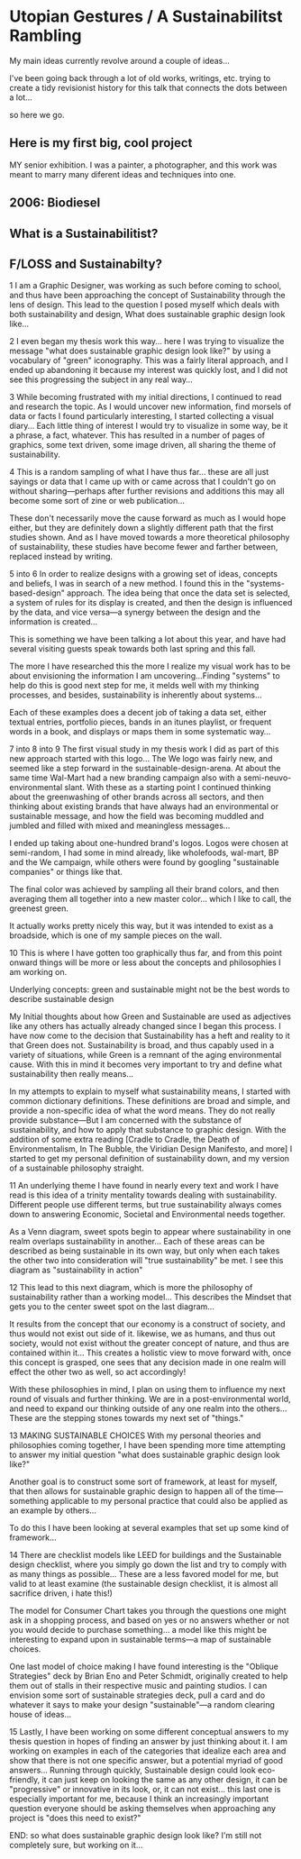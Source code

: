 # Utopian Gestures / A Sustainabilitst Rambling

My main ideas currently revolve around a couple of ideas...

I've been going back through a lot of old works, writings, etc. trying to create a tidy revisionist history for this talk that connects the dots between a lot...

so here we go.

## Here is my first big, cool project

MY senior exhibition. I was a painter, a photographer, and this work was meant to marry many diferent ideas and techniques into one.

## 2006: Biodiesel

## What is a Sustainabilitist?

## F/LOSS and Sustainabilty?

>>>>>>>>>>>>>>>>>>>>>>>>>>>>>

1
I am a Graphic Designer, was working as such before coming to school, and thus have been approaching the concept of Sustainability through the lens of design. This lead to the question I posed myself which deals with both sustainability and design, What does sustainable graphic design look like…

2
I even began my thesis work this way… here I was trying to visualize the message "what does sustainable graphic design look like?" by using a vocabulary of "green" iconography. This was a fairly literal approach, and I ended up abandoning it because my interest was quickly lost, and I did not see this progressing the subject in any real way…

3
While becoming frustrated with my initial directions, I continued to read and research the topic. As I would uncover new information, find morsels of data or facts I found particularly interesting, I started collecting a visual diary… Each little thing of interest I would try to visualize in some way, be it a phrase, a fact, whatever. This has resulted in a number of pages of graphics, some text driven, some image driven, all sharing the theme of sustainability.

4
This is a random sampling of what I have thus far… these are all just sayings or data that I came up with or came across that I couldn't go on without sharing—perhaps after further revisions and additions this may all become some sort of zine or web publication…

These don't necessarily move the cause forward as much as I would hope either, but they are definitely down a slightly different path that the first studies shown. And as I have moved towards a more theoretical philosophy of sustainability, these studies have become fewer and farther between, replaced instead by writing.

5 into 6
In order to realize designs with a growing set of ideas, concepts and beliefs, I was in search of a new method. I found this in the "systems-based-design" approach. The idea being that once the data set is selected, a system of rules for its display is created, and then the design is influenced by the data, and vice versa—a synergy between the design and the information is created…

This is something we have been talking a lot about this year, and have had several visiting guests speak towards both last spring and this fall.

The more I have researched this the more I realize my visual work has to be about envisioning the information I am uncovering…Finding "systems" to help do this is good next step for me, it melds well with my thinking processes, and besides, sustainability is inherently about systems…

Each of these examples does a decent job of taking a data set, either textual entries, portfolio pieces, bands in an itunes playlist, or frequent words in a book, and displays or maps them in some systematic way…

7 into 8 into 9
The first visual study in my thesis work I did as part of this new approach started with this logo… The We logo was fairly new, and seemed like a step forward in the sustainable-design-arena. At about the same time Wal-Mart had a new branding campaign also with a semi-neuvo-environmental slant. With these as a starting point I continued thinking about the greenwashing of other brands across all sectors, and then thinking about existing brands that have always had an environmental or sustainable message, and how the field was becoming muddled and jumbled and filled with mixed and meaningless messages…

I ended up taking about one-hundred brand's logos. Logos were chosen at semi-random, I had some in mind already, like wholefoods, wal-mart, BP and the We campaign, while others were found by googling "sustainable companies" or things like that.

The final color was achieved by sampling all their brand colors, and then averaging them all together into a new master color… which I like to call, the greenest green.

It actually works pretty nicely this way, but it was intended to exist as a broadside, which is one of my sample pieces on the wall.

10
This is where I have gotten too graphically thus far, and from this point onward things will be more or less about the concepts and philosophies I am working on.

Underlying concepts: green and sustainable might not be the best words to describe sustainable design

My Initial thoughts about how Green and Sustainable are used as adjectives like any others has actually already changed since I began this process. I have now come to the decision that Sustainability has a heft and reality to it that Green does not. Sustainability is broad, and thus capably used in a variety of situations, while Green is a remnant of the aging environmental cause. With this in mind it becomes very important to try and define what sustainability then really means…

In my attempts to explain to myself what sustainability means, I started with common dictionary definitions. These definitions are broad and simple, and provide a non-specific idea of what the word means. They do not really provide substance—But I am concerned with the substance of sustainability, and how to apply that substance to graphic design. With the addition of some extra reading [Cradle to Cradle, the Death of Environmentalism, In The Bubble, the Viridian Design Manifesto, and more] I started to get my personal definition of sustainability down, and my version of a sustainable philosophy straight.

11
An underlying theme I have found in nearly every text and work I have read is this idea of a trinity mentality towards dealing with sustainability. Different people use different terms, but true sustainability always comes down to answering Economic, Societal and Environmental needs together.

As a Venn diagram, sweet spots begin to appear where sustainability in one realm overlaps sustainability in another… Each of these areas can be described as being sustainable in its own way, but only when each takes the other two into consideration will "true sustainability" be met. I see this diagram as "sustainability in action"

12
This lead to this next diagram, which is more the philosophy of sustainability rather than a working model… This describes the Mindset that gets you to the center sweet spot on the last diagram…

It results from the concept that our economy is a construct of society, and thus would not exist out side of it. likewise, we as humans, and thus out society, would not exist without the greater concept of nature, and thus are contained within it… This creates a holistic view to move forward with, once this concept is grasped, one sees that any decision made in one realm will effect the other two as well, so act accordingly!

With these philosophies in mind, I plan on using them to influence my next round of visuals and further thinking. We are in a post-environmental world, and need to expand our thinking outside of any one realm into the others… These are the stepping stones towards my next set of "things."

13
MAKING SUSTAINABLE CHOICES
With my personal theories and philosophies coming together, I have been spending more time attempting to answer my initial question "what does sustainable graphic design look like?"

Another goal is to construct some sort of framework, at least for myself, that then allows for sustainable graphic design to happen all of the time—something applicable to my personal practice that could also be applied as an example by others…

To do this I have been looking at several examples that set up some kind of framework…

14
There are checklist models like LEED for buildings and the Sustainable design checklist, where you simply go down the list and try to comply with as many things as possible… These are a less favored model for me, but valid to at least examine (the sustainable design checklist, it is almost all sacrifice driven, i hate this!)

The model for Consumer Chart takes you through the questions one might ask in a shopping process, and based on yes or no answers whether or not you would decide to purchase something… a model like this might be interesting to expand upon in sustainable terms—a map of sustainable choices.

One last model of choice making I have found interesting is the "Oblique Strategies" deck by Brian Eno and Peter Schmidt, originally created to help them out of stalls in their respective music and painting studios. I can envision some sort of sustainable strategies deck, pull a card and do whatever it says to make your design "sustainable"—a random clearing house of ideas…

15
Lastly, I have been working on some different conceptual answers to my thesis question in hopes of finding an answer by just thinking about it. I am working on examples in each of the categories that idealize each area and show that there is not one specific answer, but a potential myriad of good answers… Running through quickly, Sustainable design could look eco-friendly, it can just keep on looking the same as any other design, it can be "progressive" or innovative in its look, or, it can not exist… this last one is especially important for me, because I think an increasingly important question everyone should be asking themselves when approaching any project is "does this need to exist?"

END:
so what does sustainable graphic design look like? I'm still not completely sure, but working on it…